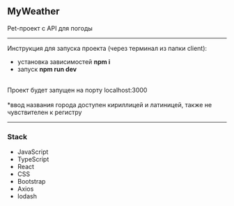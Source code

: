 ## MyWeather
Pet-проект с API для погоды

---
Инструкция для запуска проекта (через терминал из папки client): 

- установка зависимостей **npm i**
- запуск **npm run dev**
<br/>
Проект будет запущен на порту localhost:3000
<br/>
<br/>
*ввод названия города доступен кириллицей и латиницей, также не чувствителен к регистру

<br/>

---
### Stack

- JavaScript
- TypeScript
- React
- CSS
- Bootstrap
- Axios
- lodash
